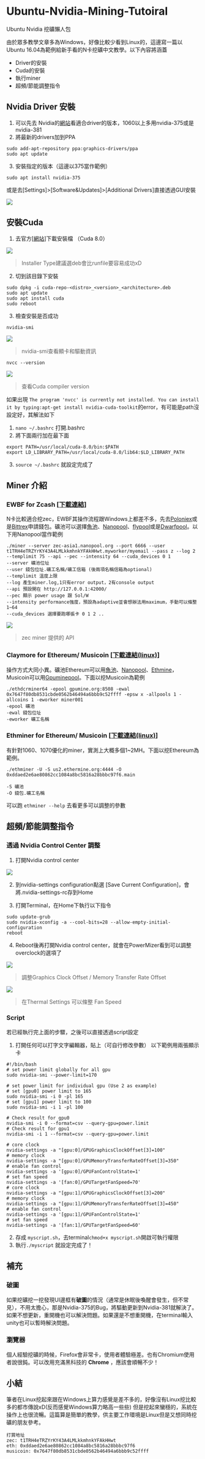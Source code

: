 # Ubuntu-Nvidia-Mining-Tutoiral
Ubuntu Nvidia 挖礦懶人包

由於眾多教學文章多為Windows，好像比較少看到Linux的，這邊寫一篇以Ubuntu 16.04為範例給新手看的N卡挖礦中文教學。以下內容將涵蓋

* Driver的安裝
* Cuda的安裝
* 執行miner
* 超頻/節能調整指令

## Nvidia Driver 安裝

1. 可以先去 Nvidia的[網站](http://www.nvidia.com/Download/index.aspx)看適合driver的版本，1060以上多用nvidia-375或是nvidia-381 
2. 將最新的drivers加到PPA
```
sudo add-apt-repository ppa:graphics-drivers/ppa
sudo apt update 
``` 
3. 安裝指定的版本（這邊以375當作範例）

```sudo apt install nvidia-375 ```

或是去[Settings]>[Software&Updates]>[Additional Drivers]直接透過GUI安裝

![](https://i.imgur.com/1VpUVA4.png)


## 安裝Cuda

1. 去官方[[網站](https://developer.nvidia.com/cuda-downloads)]下載安裝檔 （Cuda 8.0）

![](https://i.imgur.com/mgIKVRR.png)

> Installer Type建議選deb會比runfile要容易成功xD

2. 切到該目錄下安裝

```
sudo dpkg -i cuda-repo-<distro>_<version>_<architecture>.deb
sudo apt update
sudo apt install cuda
sudo reboot
```

3. 檢查安裝是否成功

```
nvidia-smi 
```
![](https://i.imgur.com/u4m3Qrp.png)

> nvidia-smi查看顯卡和驅動資訊 

```
nvcc --version
```
![](https://i.imgur.com/sbz7c8r.png)

> 查看Cuda compiler version

如果出現 `The program 'nvcc' is currently not installed. You can install it by typing:apt-get install nvidia-cuda-toolkit`的error，有可能是path沒設定好，其解法如下

1. `nano ~/.bashrc` 打開.bashrc
2. 將下面兩行加在最下面
 ```
export PATH=/usr/local/cuda-8.0/bin:$PATH 
export LD_LIBRARY_PATH=/usr/local/cuda-8.0/lib64:$LD_LIBRARY_PATH
```
3. `source ~/.bashrc` 就設定完成了

## Miner 介紹

### EWBF for Zcash [[下載連結](https://mega.nz/#F!aop0BLaR!qQUGG6C2ZhE2zAC0XAlMSw)]

N卡比較適合挖zec，EWBF其操作流程跟Windows上都差不多，先去[Poloniex](https://poloniex.com/)或是[Bittrex](https://bittrex.com/)申請錢包。礦池可以選擇[魚池](https://www.f2pool.com/help)、[Nanopool](https://nanopool.org/)、[flypool](https://zcash.flypool.org/)或是[Dwarfpool](https://dwarfpool.com/)。以下用Nanopool當作範例

```
./miner --server zec-asia1.nanopool.org --port 6666 --user t1TRH4eTRZYrKY43A4LMLkkmhnkYFAkHHwt.myworker/myemail --pass z --log 2 --templimit 75 --api --pec --intensity 64 --cuda_devices 0 1
--server 礦池位址
--user 錢包位址.礦工名稱/礦工信箱 (後兩項名稱信箱為optional)
--templimit 溫度上限
--log 產生miner.log,1只有error output，2有console output
--api 預設開在 http://127.0.0.1:42000/ 
--pec 顯示 power usage 跟 Sol/W 
--intensity performance強度，預設為adaptive並會想辦法用maximum，手動可以條整 1~64
--cuda_devices 選擇要跑哪張卡 0 1 2 ..
```

![](https://i.imgur.com/6fHWhwi.png)

> zec miner 提供的 API

### Claymore for Ethereum/ Musicoin [[下載連結(linux)](https://drive.google.com/drive/folders/0B69wv2iqszefdFZUV2toUG5HdlU)]

操作方式大同小異。礦池Ethereum可以用[魚池](https://www.f2pool.com/help)、[Nanopool](https://nanopool.org/)、[Ethmine](https://ethermine.org/)，Musicoin可以用[Gpuminepool](http://www.gpumine.org/#/)。下面以挖Musicoin為範例

```
./ethdcrminer64 -epool gpumine.org:8508 -ewal 0x7647f80db8531cbde0562b46494a6bbb9c52ffff -epsw x -allpools 1 -allcoins 1 -eworker miner001
-epool 礦池
-ewal 錢包位址
-eworker 礦工名稱
```

### Ethminer for Ethereum/ Musicoin [[下載連結(linux)](https://github.com/ethereum-mining/ethminer/releases)]
有針對1060、1070優化的miner，實測上大概多個1~2MH。下面以挖Ethereum為範例。
```
./ethminer -U -S us2.ethermine.org:4444 -O 0xddaed2e6ae80862cc1084a8bc5816a28bbbc97f6.main

-S 礦池
-O 錢包.礦工名稱
```
可以跑 `ethminer --help` 去看更多可以調整的參數


## 超頻/節能調整指令


### 透過  Nvidia Control Center 調整

1. 打開Nvidia control center

![](https://i.imgur.com/3F0k3uV.png)

2. 到nvidia-settings configuration點選 [Save Current Configuration]，會將.nvidia-settings-rc存到Home

3. 打開Terminal，在Home下執行以下指令

```
sudo update-grub 
sudo nvidia-xconfig -a --cool-bits=28 --allow-empty-initial-configuration
reboot
```

4. Reboot後再打開Nvidia control center，就會在PowerMizer看到可以調整overclock的選項了

![](https://i.imgur.com/yA95V8H.png)

> 調整Graphics Clock Offset / Memory Transfer Rate Offset

![](https://i.imgur.com/BLTt3FG.png)

> 在Thermal Settings 可以條整 Fan Speed
> 

###  Script
若已經執行完上面的步驟，之後可以直接透過script設定
1. 打開任何可以打字文字編輯器，貼上（可自行修改參數）
以下範例用兩張顯示卡
```
#!/bin/bash
# set power limit globally for all gpu
sudo nvidia-smi --power-limit=170

# set power limit for individual gpu (Use 2 as example)
# set [gpu0] power limit to 165
sudo nvidia-smi -i 0 -pl 165
# set [gpu1] power limit to 100
sudo nvidia-smi -i 1 -pl 100

# Check result for gpu0
nvidia-smi -i 0 --format=csv --query-gpu=power.limit
# Check result for gpu1
nvidia-smi -i 1 --format=csv --query-gpu=power.limit

# core clock 
nvidia-settings -a "[gpu:0]/GPUGraphicsClockOffset[3]=100"
# memory clock
nvidia-settings -a "[gpu:0]/GPUMemoryTransferRateOffset[3]=350"
# enable fan control
nvidia-settings -a '[gpu:0]/GPUFanControlState=1'
# set fan speed
nvidia-settings -a '[fan:0]/GPUTargetFanSpeed=70'
# core clock 
nvidia-settings -a "[gpu:1]/GPUGraphicsClockOffset[3]=200"
# memory clock
nvidia-settings -a "[gpu:1]/GPUMemoryTransferRateOffset[3]=450"
# enable fan control
nvidia-settings -a '[gpu:1]/GPUFanControlState=1'
# set fan speed
nvidia-settings -a '[fan:1]/GPUTargetFanSpeed=60'
```
2. 存成 `myscript.sh`，去terminal`chmod+x myscript.sh`開啟可執行權限
3. 執行`./myscript` 就設定完成了！




## 補充

### 破圖

如果挖礦挖一挖發現UI邊框有**破圖**的情況（通常是休眠後喚醒會發生，但不常見），不用太擔心，那是Nvidia-375的Bug，將驅動更新到Nvidia-381就解決了。如果不想更新，重開機也可以解決問題。如果還是不想重開機，在terminal輸入unity也可以暫時解決問題。

### 瀏覽器
個人經驗挖礦的時候，Firefox會非常卡，使用者體驗極差。也有Chromium使用者說很鈍。可以改用充滿黑科技的 **Chrome** ，應該會順暢不少！



## 小結

筆者在Linux挖起來跟在Windows上算力感覺是差不多的，好像沒有Linux挖比較多的都市傳說xD(反而感覺Windows算力略高一些些) 但是挖起來蠻穩的，系統在操作上也很流暢。這篇算是簡單的教學，供主要工作環境是Linux但是又想同時挖礦的朋友參考。

```
打賞地址 
zec: t1TRH4eTRZYrKY43A4LMLkkmhnkYFAkHHwt
eth: 0xddaed2e6ae80862cc1084a8bc5816a28bbbc97f6
musicoin: 0x7647f80db8531cbde0562b46494a6bbb9c52ffff
```
